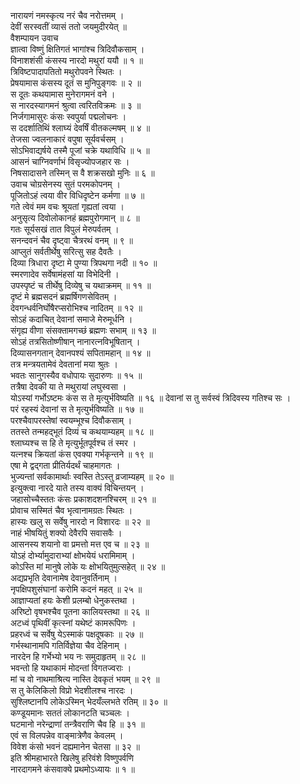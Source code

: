 नारायणं नमस्कृत्य नरं चैव नरोत्तमम् ।  
देवीं सरस्वतीं व्यासं ततो जयमुदीरयेत् ॥  
वैशम्पायन उवाच  
ज्ञात्वा विष्णुं क्षितिगतं भागांश्च त्रिदिवौकसाम् ।  
विनाशशंसी कंसस्य नारदो मथुरां ययौ ॥ १ ॥  
त्रिविष्टपादापतितो मथुरोपवने स्थितः ।  
प्रेषयामास कंसस्य दूतं स मुनिपुङ्‌गवः ॥ २ ॥  
स दूतः कथयामास मुनेरागमनं वने ।  
स नारदस्यागमनं श्रुत्वा त्वरितविक्रमः ॥ ३ ॥  
निर्जगामासुरः कंसः स्वपुर्या पद्मलोचनः ।  
स ददर्शातिथिं श्लाघ्यं देवर्षिं वीतकल्मषम् ॥ ४ ॥  
तेजसा ज्वलनाकारं वपुषा सूर्यवर्चसम् ।  
सोऽभिवाद्यर्षये तस्मै पूजां चक्रे यथाविधि ॥ ५ ॥  
आसनं चाग्निवर्णाभं विसृज्योपजहार सः ।  
निषसादासने तस्मिन् स वै शक्रसखो मुनिः ॥ ६ ॥  
उवाच चोग्रसेनस्य सुतं परमकोपनम् ।  
पूजितोऽहं त्वया वीर विधिदृष्टेन कर्मणा ॥ ७ ॥  
गते त्वेवं मम वचः श्रूयतां गृह्यतां त्वया ।  
अनुसृत्य दिवोलोकानहं ब्रह्मपुरोगमान् ॥ ८ ॥  
गतः सूर्यसखं तात विपुलं मेरुपर्वतम् ।  
सनन्दवनं चैव दृष्ट्वा चैत्ररथं वनम् ॥ ९ ॥  
आप्लुतं सर्वतीर्थेषु सरित्सु सह दैवतैः ।  
दिव्या त्रिधारा दृष्टा मे पुण्या त्रिपथगा नदी ॥ १० ॥  
स्मरणादेव सर्वेषामंहसां या विभेदिनी ।  
उपस्पृष्टं च तीर्थेषु दिव्येषु च यथाक्रमम् ॥ ११ ॥  
दृष्टं मे ब्रह्मसदनं ब्रह्मर्षिगणसेवितम् ।  
देवगन्धर्वनिर्घोषैरप्सरोभिश्च नादितम् ॥ १२ ॥  
सोऽहं कदाचित् देवानां समाजे मेरुमूर्धनि ।  
संगृह्य वीणा संसक्तामगच्छं ब्रह्मणः सभाम् ॥ १३ ॥  
सोऽहं तत्रसितोष्णीषान् नानारत्नविभूषितान् ।  
दिव्यासनगतान् देवानपश्यं सपितामहान् ॥ १४ ॥  
तत्र मन्त्रयतामेवं देवतानां मया श्रुतः ।  
भवतः सानुगस्यैव वधोपायः सुदारुणः ॥ १५ ॥  
तत्रैषा देवकी या ते मथुरायां लघुस्वसा ।  
योऽस्यां गर्भोऽष्टमः कंस स ते मृत्युर्भविष्यति ॥ १६ ॥
देवानां स तु सर्वस्वं त्रिदिवस्य गतिश्च सः ।  
परं रहस्यं देवानां स ते मृत्युर्भविष्यति ॥ १७ ॥  
परश्चैवापरस्तेषां स्वयम्भूश्च दिवौकसाम् ।  
ततस्ते तन्महद्भूतं दिव्यं च कथयाम्यहम् ॥ १८ ॥  
श्लाघ्यश्च स हि ते मृत्युर्भूतपूर्वश्च तं स्मर ।  
यत्नश्च क्रियतां कंस एवक्या गर्भकृन्तने ॥ १९ ॥  
एषा मे द्वद्‌गता प्रीतिर्यदर्थं चाहमागतः ।  
भुज्यन्तां सर्वकामार्थाः स्वस्ति तेऽस्तु व्रजाम्यहम् ॥ २० ॥  
इत्युक्त्वा नारदे याते तस्य वाक्यं विचिन्तयन् ।  
जहासोच्चैस्ततः कंसः प्रकाशदशनश्चिरम् ॥ २१ ॥  
प्रोवाच सस्मितं चैव भृत्वानामग्रतः स्थितः ।  
हास्यः खलु स सर्वेषु नारदो न विशारदः ॥ २२ ॥  
नाहं भीषयितुं शक्यो देवैरपि सवासवैः ।  
आसनस्य शयानो वा प्रमत्तो मत्त एव च ॥ २३ ॥  
योऽहं दोर्भ्यामुदाराभ्यां क्षोभयेयं धरामिमाम् ।  
कोऽस्ति मां मानुषे लोके यः क्षोभयितुमुत्सहेत् ॥ २४ ॥  
अद्यप्रभृति देवानामेष देवानुवर्तिनाम् ।  
नृपक्षिपशुसंघानां करोमि कदनं महत् ॥ २५ ॥  
आज्ञाप्यतां हयः केशी प्रलम्बो धेनुकस्तथा ।  
अरिष्टो वृषभश्चैव पूतना कालियस्तथा ॥ २६ ॥  
अटध्वं पृथिवीं कृत्स्नां यथेष्टं कामरूपिणः ।  
प्रहरध्वं च सर्वेषु येऽस्माकं पक्षदूषकाः ॥ २७ ॥  
गर्भस्थानामपि गतिर्विज्ञेया चैव देहिनाम् ।  
नारदेन हि गर्भेभ्यो भय नः समुदाहृतम् ॥ २८ ॥  
भवन्तो हि यथाकामं मोदन्तां विगतज्वराः ।  
मां च वो नाथमाश्रित्य नास्ति देवकृतं भयम् ॥ २९ ॥  
स तु केलिकिलो विप्रो भेदशीलश्च नारदः ।  
सुश्लिष्टानपि लोकेऽस्मिन् भेदयँल्लभते रतिम् ॥ ३० ॥  
कण्डूयमानः सततं लोकानटति चञ्चलः ।  
घटमानो नरेन्द्राणां तन्त्रैवराणि चैव हि ॥ ३१ ॥  
एवं स विलपन्नेव वाङ्‌मात्रेणैव केवलम् ।  
विवेश कंसो भवनं दह्यमानेन चेतसा ॥ ३२ ॥  
इति श्रीमहाभारते खिलेषु हरिवंशे विष्णुपर्वणि  
नारदागमने कंसवाक्ये प्रथमोऽध्यायः ॥ १ ॥
